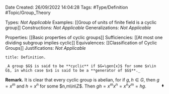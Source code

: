 <div class="topSpace"></div>

Date Created: 26/09/2022 14:04:28
Tags: #Type/Definition #Topic/Group_Theory

Types: _Not Applicable_
Examples: [[Group of units of finite field is a cyclic group]]
Constructions: _Not Applicable_
Generalizations: _Not Applicable_

Properties: [[Basic properties of cyclic groups]]
Sufficiencies: [[At most one dividing subgroup implies cyclic]]
Equivalences: [[Classification of Cyclic Groups]]
Justifications: _Not Applicable_

``` ad-Definition
title: Definition.

_A group $G$ is said to be **cyclic** if $G=\gen{x}$ for some $x\in G$, in which case $x$ is said to be a **generator of $G$**._

```

**Remark.** It is clear that every cyclic group is abelian, for if $g,h\in G$, then $g=x^m$ and $h=x^n$ for some $n,m\in\Z$. Then $gh=x^mx^n=x^nx^m=hg$.<span style="float:right;">$\blacklozenge$</span>
